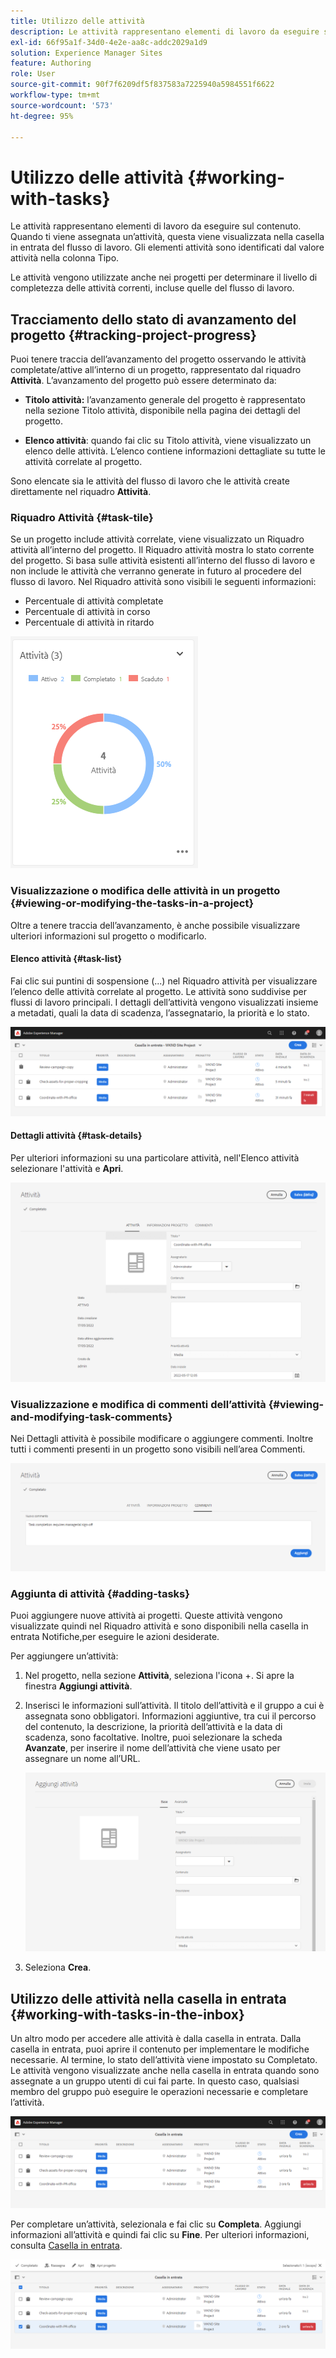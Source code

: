 ```yaml
---
title: Utilizzo delle attività
description: Le attività rappresentano elementi di lavoro da eseguire sul contenuto e vengono utilizzate nei progetti per determinare il livello di completezza delle attività correnti
exl-id: 66f95a1f-34d0-4e2e-aa8c-addc2029a1d9
solution: Experience Manager Sites
feature: Authoring
role: User
source-git-commit: 90f7f6209df5f837583a7225940a5984551f6622
workflow-type: tm+mt
source-wordcount: '573'
ht-degree: 95%

---
```


# Utilizzo delle attività {#working-with-tasks}

Le attività rappresentano elementi di lavoro da eseguire sul contenuto. Quando ti viene assegnata un’attività, questa viene visualizzata nella casella in entrata del flusso di lavoro. Gli elementi attività sono identificati dal valore attività nella colonna Tipo.

Le attività vengono utilizzate anche nei progetti per determinare il livello di completezza delle attività correnti, incluse quelle del flusso di lavoro.

## Tracciamento dello stato di avanzamento del progetto {#tracking-project-progress}

Puoi tenere traccia dell’avanzamento del progetto osservando le attività completate/attive all’interno di un progetto, rappresentato dal riquadro **Attività**. L’avanzamento del progetto può essere determinato da:

* **Titolo attività:** l’avanzamento generale del progetto è rappresentato nella sezione Titolo attività, disponibile nella pagina dei dettagli del progetto.

* **Elenco attività**: quando fai clic su Titolo attività, viene visualizzato un elenco delle attività. L’elenco contiene informazioni dettagliate su tutte le attività correlate al progetto.

Sono elencate sia le attività del flusso di lavoro che le attività create direttamente nel riquadro **Attività**.

### Riquadro Attività {#task-tile}

Se un progetto include attività correlate, viene visualizzato un Riquadro attività all’interno del progetto. Il Riquadro attività mostra lo stato corrente del progetto. Si basa sulle attività esistenti all’interno del flusso di lavoro e non include le attività che verranno generate in futuro al procedere del flusso di lavoro. Nel Riquadro attività sono visibili le seguenti informazioni:

* Percentuale di attività completate
* Percentuale di attività in corso
* Percentuale di attività in ritardo

![Riquadro attività](/help/sites-cloud/authoring/assets/projects-tasks-breakdown.png)

### Visualizzazione o modifica delle attività in un progetto {#viewing-or-modifying-the-tasks-in-a-project}

Oltre a tenere traccia dell’avanzamento, è anche possibile visualizzare ulteriori informazioni sul progetto o modificarlo.

#### Elenco attività {#task-list}

Fai clic sui puntini di sospensione (...) nel Riquadro attività per visualizzare l’elenco delle attività correlate al progetto. Le attività sono suddivise per flussi di lavoro principali. I dettagli dell’attività vengono visualizzati insieme a metadati, quali la data di scadenza, l’assegnatario, la priorità e lo stato.

![Elenco delle attività](/help/sites-cloud/authoring/assets/projects-task-list.png)

#### Dettagli attività {#task-details}

Per ulteriori informazioni su una particolare attività, nell&#39;Elenco attività selezionare l&#39;attività e **Apri**.

![Dettagli attività](/help/sites-cloud/authoring/assets/projects-task-details.png)

### Visualizzazione e modifica di commenti dell’attività {#viewing-and-modifying-task-comments}

Nei Dettagli attività è possibile modificare o aggiungere commenti. Inoltre tutti i commenti presenti in un progetto sono visibili nell’area Commenti.

![Commenti sulle attività](/help/sites-cloud/authoring/assets/projects-tasks-comments.png)

### Aggiunta di attività {#adding-tasks}

Puoi aggiungere nuove attività ai progetti. Queste attività vengono visualizzate quindi nel Riquadro attività e sono disponibili nella casella in entrata Notifiche,per eseguire le azioni desiderate.

Per aggiungere un’attività:

1. Nel progetto, nella sezione **Attività**, seleziona l&#39;icona +. Si apre la finestra **Aggiungi attività**.
1. Inserisci le informazioni sull’attività. Il titolo dell’attività e il gruppo a cui è assegnata sono obbligatori. Informazioni aggiuntive, tra cui il percorso del contenuto, la descrizione, la priorità dell’attività e la data di scadenza, sono facoltative. Inoltre, puoi selezionare la scheda **Avanzate**, per inserire il nome dell’attività che viene usato per assegnare un nome all’URL.

   ![Aggiungi un’attività](/help/sites-cloud/authoring/assets/projects-add-task.png)

1. Seleziona **Crea**.

## Utilizzo delle attività nella casella in entrata {#working-with-tasks-in-the-inbox}

Un altro modo per accedere alle attività è dalla casella in entrata. Dalla casella in entrata, puoi aprire il contenuto per implementare le modifiche necessarie. Al termine, lo stato dell’attività viene impostato su Completato. Le attività vengono visualizzate anche nella casella in entrata quando sono assegnate a un gruppo utenti di cui fai parte. In questo caso, qualsiasi membro del gruppo può eseguire le operazioni necessarie e completare l’attività.

![Attività nella casella in entrata](/help/sites-cloud/authoring/assets/projects-task-inbox.png)

Per completare un’attività, selezionala e fai clic su **Completa**. Aggiungi informazioni all’attività e quindi fai clic su **Fine**. Per ulteriori informazioni, consulta [Casella in entrata](/help/sites-cloud/authoring/inbox.md).

![Notifiche delle attività](/help/sites-cloud/authoring/assets/projects-task-notifications.png)
